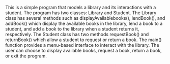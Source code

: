 This is a simple program that models a library and its interactions with a student. 
The program has two classes: Library and Student. The Library class has several methods such as displayAvailablebooks(), lendBook(), and addBook() which display the available books in the library, lend a book to a student, and add a book to the library when a student returns it, respectively. The Student class has two methods requestBook() and returnBook() which allow a student to request or return a book. The main() function provides a menu-based interface to interact with the library. 
The user can choose to display available books, request a book, return a book, or exit the program.
